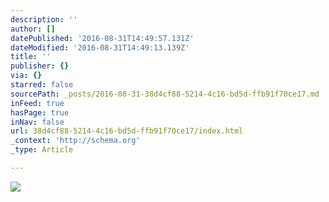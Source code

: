 ```yaml
---
description: ''
author: []
datePublished: '2016-08-31T14:49:57.131Z'
dateModified: '2016-08-31T14:49:13.139Z'
title: ''
publisher: {}
via: {}
starred: false
sourcePath: _posts/2016-08-31-38d4cf88-5214-4c16-bd5d-ffb91f70ce17.md
inFeed: true
hasPage: true
inNav: false
url: 38d4cf88-5214-4c16-bd5d-ffb91f70ce17/index.html
_context: 'http://schema.org'
_type: Article

---
```

![](https://the-grid-user-content.s3-us-west-2.amazonaws.com/33b3c0d9-2a32-49b2-8ad7-9d95db568687.jpg)